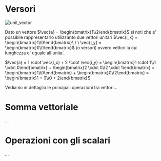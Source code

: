 # Versori  

![unit_vector](https://user-images.githubusercontent.com/7195133/217952745-789e717b-729f-4b32-b270-cc904edcf342.jpg)

Dato un vettore $\vec{a} = \begin{bmatrix}1\\2\end{bmatrix}$ si noti che e' possibile rappresentarlo utilizzanto due vettori unitari $\vec{i_x} =  \begin{bmatrix}1\\0\end{bmatrix}\ \ \ \vec{i_y} =  \begin{bmatrix}0\\1\end{bmatrix}$ (o versori) ovvero vettori la cui lunghezza e' uguale all'unita'.  

$\vec{a} = 1 \cdot \vec{i_x} + 2 \cdot \vec{i_y} = \begin{bmatrix}1 \cdot 1\\1 \cdot 0\end{bmatrix} + \begin{bmatrix}2 \cdot 0\\2 \cdot 1\end{bmatrix} = \begin{bmatrix}1\\0\end{bmatrix} + \begin{bmatrix}0\\2\end{bmatrix} = \begin{bmatrix}1 + 0\\0 + 2\end{bmatrix}$  

Vediamo in dettaglio le principali operazioni tra vettori...

# Somma vettoriale  
...

# Operazioni con gli scalari  
...  
